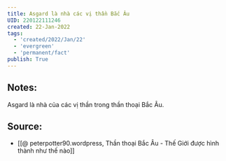 ```yaml
---
title: Asgard là nhà các vị thần Bắc Âu
UID: 220122111246
created: 22-Jan-2022
tags:
  - 'created/2022/Jan/22'
  - 'evergreen'
  - 'permanent/fact'
publish: True
---
```

## Notes:
Asgard là nhà của các vị thần trong thần thoại Bắc Âu.

## Source:
- [[@ peterpotter90.wordpress, Thần thoại Bắc Âu - Thế Giới được hình thành như thế nào]]


